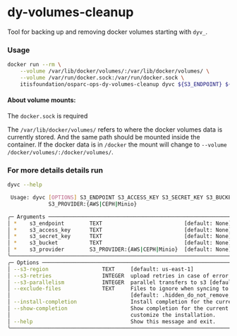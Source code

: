 # dy-volumes-cleanup

Tool for backing up and removing docker volumes starting with `dyv_`.

### Usage

```bash
docker run --rm \
    --volume /var/lib/docker/volumes/:/var/lib/docker/volumes/ \
    --volume /var/run/docker.sock:/var/run/docker.sock \
    itisfoundation/osparc-ops-dy-volumes-cleanup dyvc ${S3_ENDPOINT} ${S3_ACCESS_KEY} ${S3_SECRET_KEY} ${S3_BUCKET} ${S3_PROVIDER} --s3-region ${S3_REGION}
```

#### About volume mounts:

The `docker.sock` is required

The `/var/lib/docker/volumes/` refers to where the docker volumes data is currently stored. And the same path
should be mounted inside the container.
If the docker data is in `/docker` the mount will change to `--volume /docker/volumes/:/docker/volumes/`.


### For more details details run 

```bash
dyvc --help

 Usage: dyvc [OPTIONS] S3_ENDPOINT S3_ACCESS_KEY S3_SECRET_KEY S3_BUCKET
             S3_PROVIDER:{AWS|CEPH|Minio}

╭─ Arguments ────────────────────────────────────────────────────────────────────────────────────╮
│ *    s3_endpoint        TEXT                          [default: None] [required]               │
│ *    s3_access_key      TEXT                          [default: None] [required]               │
│ *    s3_secret_key      TEXT                          [default: None] [required]               │
│ *    s3_bucket          TEXT                          [default: None] [required]               │
│ *    s3_provider        S3_PROVIDER:{AWS|CEPH|Minio}  [default: None] [required]               │
╰────────────────────────────────────────────────────────────────────────────────────────────────╯
╭─ Options ──────────────────────────────────────────────────────────────────────────────────────╮
│ --s3-region                 TEXT     [default: us-east-1]                                      │
│ --s3-retries                INTEGER  upload retries in case of error [default: 3]              │
│ --s3-parallelism            INTEGER  parallel transfers to s3 [default: 5]                     │
│ --exclude-files             TEXT     Files to ignore when syncing to s3                        │
│                                      [default: .hidden_do_not_remove, key_values.json]         │
│ --install-completion                 Install completion for the current shell.                 │
│ --show-completion                    Show completion for the current shell, to copy it or      │
│                                      customize the installation.                               │
│ --help                               Show this message and exit.                               │
╰────────────────────────────────────────────────────────────────────────────────────────────────╯
```